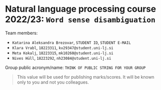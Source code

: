 # Natural language processing course 2022/23: `Word sense disambiguation`

Team members:
 * `Katarina Aleksandra Brezovar`, `STUDENT ID`, `STUDENT E-MAIL`
 * `Klara Vrabl`, `18223311`, `kv29347@student.uni-lj.si`
 * `Meta Kokalj`, `18223315`, `mk10260@student.uni-lj.si`
 * `Nives Hüll`, `18223292`, `nh23084@student.uni-lj.si`

Group public acronym/name: `THINK OF PUBLIC STRING FOR YOUR GROUP`
 > This value will be used for publishing marks/scores. It will be known only to you and not you colleagues.
